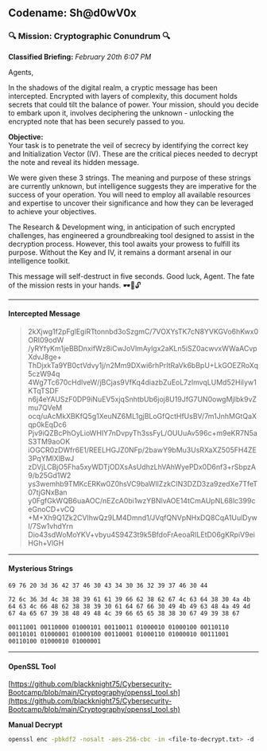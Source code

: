 ## **Codename: Sh@d0wV0x**  

  
### :mag: **Mission: Cryptographic Conundrum** :mag:  
**Classified Briefing:** *February 20th 6:07 PM*  
  
Agents,  
  
In the shadows of the digital realm, a cryptic message has been intercepted. Encrypted with layers of complexity, this document holds secrets that could tilt the balance of power. Your mission, should you decide to embark upon it, involves deciphering the unknown - unlocking the encrypted note that has been securely passed to you.

**Objective:**  
Your task is to penetrate the veil of secrecy by identifying the correct key and Initialization Vector (IV). These are the critical pieces needed to decrypt the note and reveal its hidden message.

We were given these 3 strings. The meaning and purpose of these strings are currently unknown, but intelligence suggests they are imperative for the success of your operation. You will need to employ all available resources and expertise to uncover their significance and how they can be leveraged to achieve your objectives.

The Research & Development wing, in anticipation of such encrypted challenges, has engineered a groundbreaking tool designed to assist in the decryption process. However, this tool awaits your prowess to fulfill its purpose. Without the Key and IV, it remains a dormant arsenal in our intelligence toolkit.

This message will self-destruct in five seconds. Good luck, Agent. The fate of the mission rests in your hands. :dark_sunglasses::briefcase::unlock:

---
#### Intercepted Message
> 2kXjwg1f2pFglEgiRTtonnbd3oSzgmC/7VOXYsTK7cN8YVKGVo6hKwx0ORI09odW
/yRYfyKm1jeBBDnxifWz8iCwJoVlmAylgx2aKLn5iSZ0acwvxWWaACvpXdvJ8ge+
ThDjxkTa9YB0ctVdvy1j/n2Mm9DXwi6rhPrItRaVk6bBpU+LkGOEZRoXq5czW94q
4Wg7Tc670cHdlveW/jBCjas9VfKq4diazbZuEoL7zlmvqLUMd52HiIyw1KTqTSDF
n6j4eYAUSzF0DP9iNuEV5xjqSnhtbUb6joj8U19JfG7UN0owgMjIbk9vZmu7QVeM
ocq/uAcMkXBKfQ5g1XeuNZ6ML1gjBLoGfQctHfUsBV/7m1JnhMGtQaXqp0kEqDc6
Pjv9iQZBcPhOyLioWHIY7nDvpyTh3ssFyL/OUUuAv596c+m9eKR7N5aS3TM9aoOK
iOGCR0zDWfr6E1/REELHGJZ0NFp/2bawY9bMu3UsRXaXZ505FH4ZE3PqYMlXlBwJ
zDVjLCBjO5Fha5xyWDTjODXsAsUdhzLhVAhWyePDx0D6nf3+rSbpzA9/b25Gd1W2
ys3wemhb9TMKcERKw0Z0hsVC9baWllZzkCIN3DZD3za9zedXe7TfeT07tjGNxBan
y0FgfGkWQB6uaAOC/nEZcA0bi1wzYBNlvAOE14tCmAUpNL68lc399ceGnoCD+vCQ
+M+Xh9Q1Zk2CVIhwQz9LM4Dmnd1/JVqfQNVpNHxDQ8CqA1UulDywI/7Sw1vhdYrn
Dio43sdWoMoYKV+vbyu4S94Z3t9k5BfdoFrAeoaRILEtD06gKRpiV9eiHGh+VlGH
---

#### Mysterious Strings
`
69 76 20 3d 36 42 37 46 30 43 34 30 36 32 39 37 46 30 44
`  
  
`
72 6c 36 3d 4c 38 38 39 61 61 39 66 62 38 62 67 4c 63 64 38 30 4a 4b 64 63 4c 66 48 62 38 38 39 30 61 64 67 66 30 49 4b 49 63 48 4a 49 4d 67 4a 65 67 39 38 48 49 48 4c 39 66 65 65 38 38 30 67 49 39 38 67
`  

`
00111001 00110000 01000101 00110011 01000010 01000100 00110110 00110101 01000001 01000100 00110001 01000110 01000010 00111001 00110100 01000010 01000001
`  

---

#### OpenSSL Tool 
[https://github.com/blackknight75/Cybersecurity-Bootcamp/blob/main/Cryptography/openssl_tool.sh](https://github.com/blackknight75/Cybersecurity-Bootcamp/blob/main/Cryptography/openssl_tool.sh)

**Manual Decrypt**
```bash
openssl enc -pbkdf2 -nosalt -aes-256-cbc -in <file-to-decrypt.txt> -d -base64 -K <key> -iv <iv>
```
